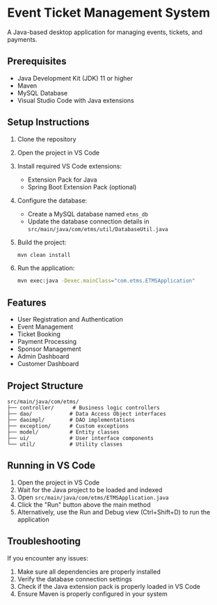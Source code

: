 # Event Ticket Management System

A Java-based desktop application for managing events, tickets, and payments.

## Prerequisites

- Java Development Kit (JDK) 11 or higher
- Maven
- MySQL Database
- Visual Studio Code with Java extensions

## Setup Instructions

1. Clone the repository
2. Open the project in VS Code
3. Install required VS Code extensions:

   - Extension Pack for Java
   - Spring Boot Extension Pack (optional)

4. Configure the database:

   - Create a MySQL database named `etms_db`
   - Update the database connection details in `src/main/java/com/etms/util/DatabaseUtil.java`

5. Build the project:

   ```bash
   mvn clean install
   ```

6. Run the application:
   ```bash
   mvn exec:java -Dexec.mainClass="com.etms.ETMSApplication"
   ```

## Features

- User Registration and Authentication
- Event Management
- Ticket Booking
- Payment Processing
- Sponsor Management
- Admin Dashboard
- Customer Dashboard

## Project Structure

```
src/main/java/com/etms/
├── controller/      # Business logic controllers
├── dao/            # Data Access Object interfaces
├── daoimpl/        # DAO implementations
├── exception/      # Custom exceptions
├── model/          # Entity classes
├── ui/             # User interface components
└── util/           # Utility classes
```

## Running in VS Code

1. Open the project in VS Code
2. Wait for the Java project to be loaded and indexed
3. Open `src/main/java/com/etms/ETMSApplication.java`
4. Click the "Run" button above the main method
5. Alternatively, use the Run and Debug view (Ctrl+Shift+D) to run the application

## Troubleshooting

If you encounter any issues:

1. Make sure all dependencies are properly installed
2. Verify the database connection settings
3. Check if the Java extension pack is properly loaded in VS Code
4. Ensure Maven is properly configured in your system
